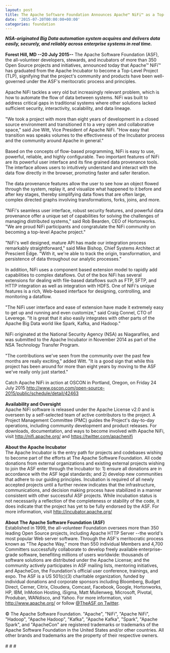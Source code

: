 ```yaml
---
layout: post
title: The Apache Software Foundation Announces Apache™ NiFi™ as a Top-Level Project
date: '2015-07-20T00:00:00+00:00'
categories: foundation
---
```

<div><b><i>NSA-originated Big Data automation system acquires and delivers data easily, securely, and reliably across enterprise systems in real time.</i></b></div> 
  <div><br /></div> 
  <div><b>Forest Hill, MD --20 July 2015--</b> The Apache Software Foundation (ASF), the all-volunteer developers, stewards, and incubators of more than 350 Open Source projects and initiatives, announced today that Apache™ NiFi™ has graduated from the Apache Incubator to become a Top-Level Project (TLP), signifying that the project's community and products have been well-governed under the ASF's meritocratic process and principles.</div> 
  <div><br /></div> 
  <div>Apache NiFi tackles a very old but increasingly relevant problem, which is how to automate the flow of data between systems. NiFi was built to address critical gaps in traditional systems where other solutions lacked sufficient security, interactivity, scalability, and data lineage.</div> 
  <div><br /></div> 
  <div>&quot;We took a project with more than eight years of development in a closed source environment and transitioned it to a very open and collaborative space,&quot; said Joe Witt, Vice President of Apache NiFi. &quot;How easy that transition was speaks volumes to the effectiveness of the Incubator process and the community around Apache in general.&quot;</div> 
  <div><br /></div> 
  <div>Based on the concepts of flow-based programming, NiFi is easy to use, powerful, reliable, and highly configurable. Two important features of NiFi are its powerful user interface and its fine grained data provenance tools. The interface allows users to intuitively understand and interact with the data flow directly in the browser, promoting faster and safer iteration.</div> 
  <div><br /></div> 
  <div>The data provenance features allow the user to see how an object flowed through the system, replay it, and visualize what happened to it before and after key stages, thereby simplifying data flows that are often large, complex directed graphs involving transformations, forks, joins, and more.</div> 
  <div><br /></div> 
  <div>&quot;NiFi's seamless user interface, robust security features, and powerful data provenance offer a unique set of capabilities for solving the challenges of managing distributed systems,&quot; said Rob Bearden, CEO of Hortonworks. &quot;We are proud NiFi participants and congratulate the NiFi community on becoming a top-level Apache project.&quot;</div> 
  <div><br /></div> 
  <div>&quot;NiFi's well designed, mature API has made our integration process remarkably straightforward,&quot; said Mike Bishop, Chief Systems Architect at Prescient Edge. &quot;With it, we're able to track the origin, transformation, and persistence of data throughout our analytic processes.&quot;</div> 
  <div><br /></div> 
  <div>In addition, NiFi uses a component based extension model to rapidly add capabilities to complex dataflows. Out of the box NiFi has several extensions for dealing with file-based dataflows such as FTP, SFTP, and HTTP integration as well as integration with HDFS. One of NiFi's unique features is a rich, Web-based interface for designing, controlling, and monitoring a dataflow.</div> 
  <div><br /></div> 
  <div>&quot;The NiFi user interface and ease of extension have made it extremely easy to get up and running and even customize,&quot; said Craig Connel, CTO of Leverege. &quot;It is great that it also easily integrates with other parts of the Apache Big Data world like Spark, Kafka, and Hadoop.&quot;</div> 
  <div><br /></div> 
  <div>NiFi originated at the National Security Agency (NSA) as Niagarafiles, and was submitted to the Apache Incubator in November 2014 as part of the NSA Technology Transfer Program.</div> 
  <div><br /></div> 
  <div>&quot;The contributions we've seen from the community over the past few months are really exciting,&quot; added Witt. &quot;It is a good sign that while this project has been around for more than eight years by moving to the ASF we've really only just started.&quot;&nbsp;</div> 
  <div><br /></div> 
  <div>Catch Apache NiFi in action at OSCON in Portland, Oregon, on Friday 24 July 2015 <a href="http://www.oscon.com/open-source-2015/public/schedule/detail/42463">http://www.oscon.com/open-source-2015/public/schedule/detail/42463</a></div> 
  <div><br /></div> 
  <div><b>Availability and Oversight</b></div> 
  <div>Apache NiFi software is released under the Apache License v2.0 and is overseen by a self-selected team of active contributors to the project. A Project Management Committee (PMC) guides the Project's day-to-day operations, including community development and product releases. For downloads, documentation, and ways to become involved with Apache NiFi, visit <a href="http://nifi.apache.org/">http://nifi.apache.org/</a> and <a href="https://twitter.com/apachenifi">https://twitter.com/apachenifi</a></div> 
  <div><br /></div> 
  <div><b>About the Apache Incubator</b> </div> 
  <div>The Apache Incubator is the entry path for projects and codebases wishing to become part of the efforts at The Apache Software Foundation. All code donations from external organizations and existing external projects wishing to join the ASF enter through the Incubator to: 1) ensure all donations are in accordance with the ASF legal standards; and 2) develop new communities that adhere to our guiding principles. Incubation is required of all newly accepted projects until a further review indicates that the infrastructure, communications, and decision making process have stabilized in a manner consistent with other successful ASF projects. While incubation status is not necessarily a reflection of the completeness or stability of the code, it does indicate that the project has yet to be fully endorsed by the ASF. For more information, visit <a href="http://incubator.apache.org/">http://incubator.apache.org/</a></div> 
  <div><br /></div> 
  <div><b>About The Apache Software Foundation (ASF)</b></div> 
  <div>Established in 1999, the all-volunteer Foundation oversees more than 350 leading Open Source projects, including Apache HTTP Server --the world's most popular Web server software. Through the ASF's meritocratic process known as &quot;The Apache Way,&quot; more than 550 individual Members and 4,700 Committers successfully collaborate to develop freely available enterprise-grade software, benefiting millions of users worldwide: thousands of software solutions are distributed under the Apache License; and the community actively participates in ASF mailing lists, mentoring initiatives, and ApacheCon, the Foundation's official user conference, trainings, and expo. The ASF is a US 501(c)(3) charitable organization, funded by individual donations and corporate sponsors including Bloomberg, Budget Direct, Cerner, Citrix, Cloudera, Comcast, Facebook, Google, Hortonworks, HP, IBM, InMotion Hosting, iSigma, Matt Mullenweg, Microsoft, Pivotal, Produban, WANdisco, and Yahoo. For more information, visit <a href="http://www.apache.org/">http://www.apache.org/</a> or follow <a href="https://twitter.com/TheASF">@TheASF on Twitter</a>.</div> 
  <div><br /></div> 
  <div>© The Apache Software Foundation. &quot;Apache&quot;, &quot;NiFi&quot;, &quot;Apache NiFi&quot;, &quot;Hadoop&quot;, &quot;Apache Hadoop&quot;, &quot;Kafka&quot;, &quot;Apache Kafka&quot;, &quot;Spark&quot;, &quot;Apache Spark&quot;, and &quot;ApacheCon&quot; are registered trademarks or trademarks of the Apache Software Foundation in the United States and/or other countries. All other brands and trademarks are the property of their respective owners.&nbsp;</div> 
  <div><br /></div> 
  <div># # #</div>

